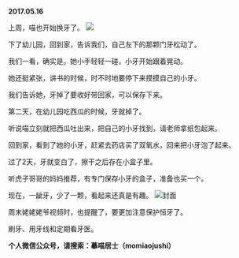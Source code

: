 
          
**2017.05.16**

上周，喵也开始换牙了。
![](https://pic1.zhimg.com/v2-14710987cc4b03efe378c07f10842821.jpg)


下了幼儿园，回到家，告诉我们，自己左下的那颗门牙松动了。

我们一看，确实是。她小手轻轻一碰，小牙开始跟着晃动。

她还挺紧张，讲书的时候，时不时地要停下来摸摸自己的小牙。

我们告诉她，牙掉了要收好带回家，可以保存下来。

第二天，在幼儿园吃西瓜的时候，牙就掉了。

听说喵立刻就把西瓜吐出来，把自己的小牙找到，请老师拿纸包起来。

回到家，看到了她的小牙，赶紧去药店买了双氧水，回来把小牙泡了起来。

过了2天，牙就变白了，擦干之后存在小盒子里。

听虎子哥哥的妈妈推荐，有专门保存小牙的盒子，准备也买一个。

现在，一龇牙，少了一颗，看起来还真是有趣。
![](https://pic1.zhimg.com/v2-d31f241e0d9f1e50fe4da77e31cda802.jpg)封面


周末姥姥姥爷视频时，也提醒了，要更加注意保护恒牙了。

刷牙、用牙线和定期看牙医。


**个人微信公众号，请搜索：摹喵居士（momiaojushi）**

        